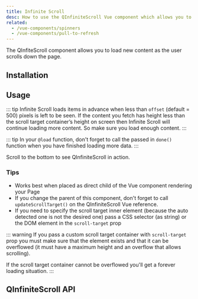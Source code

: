 ```yaml
---
title: Infinite Scroll
desc: How to use the QInfiniteScroll Vue component which allows you to load new content as the user scrolls the page.
related:
  - /vue-components/spinners
  - /vue-components/pull-to-refresh
---
```


The QInfiteScroll component allows you to load new content as the user scrolls down the page.

## Installation
<doc-installation components="QInfiniteScroll" />

## Usage

::: tip
Infinite Scroll loads items in advance when less than `offset` (default = 500) pixels is left to be seen. If the content you fetch has height less than the scroll target container’s height on screen then Infinite Scroll will continue loading more content. So make sure you load enough content.
:::

::: tip
In your `@load` function, don't forget to call the passed in `done()` function when you have finished loading more data.
:::

Scroll to the bottom to see QInfiniteScroll in action.

<doc-example title="Basic" file="QInfiniteScroll/Basic" scrollable />

<doc-example title="Custom Scroll Target Container" file="QInfiniteScroll/Container" scrollable />

<doc-example title="Reverse (Messenger style)" file="QInfiniteScroll/Reverse" scrollable />

### Tips
* Works best when placed as direct child of the Vue component rendering your Page
* If you change the parent of this component, don't forget to call `updateScrollTarget()` on the QInfiniteScroll Vue reference.
* If you need to specify the scroll target inner element (because the auto detected one is not the desired one) pass a CSS selector (as string) or the DOM element in the `scroll-target` prop

::: warning
If you pass a custom scroll target container with `scroll-target` prop you must make sure that the element exists and that it can be overflowed (it must have a maximum height and an overflow that allows scrolling).

If the scroll target container cannot be overflowed you'll get a forever loading situation.
:::

## QInfiniteScroll API
<doc-api file="QInfiniteScroll" />
